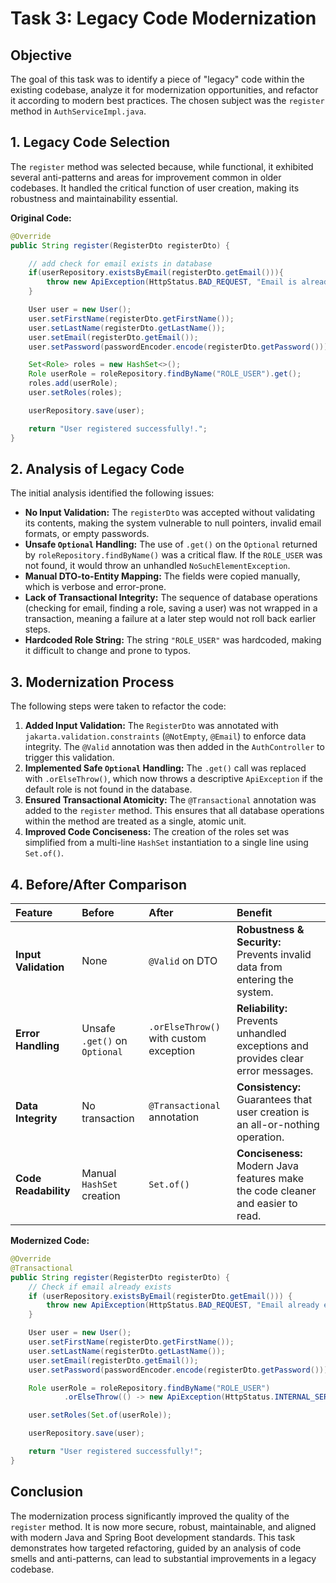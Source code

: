 # Task 3: Legacy Code Modernization

## Objective
The goal of this task was to identify a piece of "legacy" code within the existing codebase, analyze it for modernization opportunities, and refactor it according to modern best practices. The chosen subject was the `register` method in `AuthServiceImpl.java`.

## 1. Legacy Code Selection
The `register` method was selected because, while functional, it exhibited several anti-patterns and areas for improvement common in older codebases. It handled the critical function of user creation, making its robustness and maintainability essential.

**Original Code:**
```java
@Override
public String register(RegisterDto registerDto) {

    // add check for email exists in database
    if(userRepository.existsByEmail(registerDto.getEmail())){
        throw new ApiException(HttpStatus.BAD_REQUEST, "Email is already exists!.");
    }

    User user = new User();
    user.setFirstName(registerDto.getFirstName());
    user.setLastName(registerDto.getLastName());
    user.setEmail(registerDto.getEmail());
    user.setPassword(passwordEncoder.encode(registerDto.getPassword()));

    Set<Role> roles = new HashSet<>();
    Role userRole = roleRepository.findByName("ROLE_USER").get();
    roles.add(userRole);
    user.setRoles(roles);

    userRepository.save(user);

    return "User registered successfully!.";
}
```

## 2. Analysis of Legacy Code
The initial analysis identified the following issues:

- **No Input Validation:** The `registerDto` was accepted without validating its contents, making the system vulnerable to null pointers, invalid email formats, or empty passwords.
- **Unsafe `Optional` Handling:** The use of `.get()` on the `Optional` returned by `roleRepository.findByName()` was a critical flaw. If the `ROLE_USER` was not found, it would throw an unhandled `NoSuchElementException`.
- **Manual DTO-to-Entity Mapping:** The fields were copied manually, which is verbose and error-prone.
- **Lack of Transactional Integrity:** The sequence of database operations (checking for email, finding a role, saving a user) was not wrapped in a transaction, meaning a failure at a later step would not roll back earlier steps.
- **Hardcoded Role String:** The string `"ROLE_USER"` was hardcoded, making it difficult to change and prone to typos.

## 3. Modernization Process
The following steps were taken to refactor the code:

1.  **Added Input Validation:** The `RegisterDto` was annotated with `jakarta.validation.constraints` (`@NotEmpty`, `@Email`) to enforce data integrity. The `@Valid` annotation was then added in the `AuthController` to trigger this validation.
2.  **Implemented Safe `Optional` Handling:** The `.get()` call was replaced with `.orElseThrow()`, which now throws a descriptive `ApiException` if the default role is not found in the database.
3.  **Ensured Transactional Atomicity:** The `@Transactional` annotation was added to the `register` method. This ensures that all database operations within the method are treated as a single, atomic unit.
4.  **Improved Code Conciseness:** The creation of the roles set was simplified from a multi-line `HashSet` instantiation to a single line using `Set.of()`.

## 4. Before/After Comparison

| Feature | Before | After | Benefit |
| :--- | :--- | :--- | :--- |
| **Input Validation** | None | `@Valid` on DTO | **Robustness & Security:** Prevents invalid data from entering the system. |
| **Error Handling** | Unsafe `.get()` on `Optional` | `.orElseThrow()` with custom exception | **Reliability:** Prevents unhandled exceptions and provides clear error messages. |
| **Data Integrity** | No transaction | `@Transactional` annotation | **Consistency:** Guarantees that user creation is an all-or-nothing operation. |
| **Code Readability** | Manual `HashSet` creation | `Set.of()` | **Conciseness:** Modern Java features make the code cleaner and easier to read. |

**Modernized Code:**
```java
@Override
@Transactional
public String register(RegisterDto registerDto) {
    // Check if email already exists
    if (userRepository.existsByEmail(registerDto.getEmail())) {
        throw new ApiException(HttpStatus.BAD_REQUEST, "Email already exists.");
    }

    User user = new User();
    user.setFirstName(registerDto.getFirstName());
    user.setLastName(registerDto.getLastName());
    user.setEmail(registerDto.getEmail());
    user.setPassword(passwordEncoder.encode(registerDto.getPassword()));

    Role userRole = roleRepository.findByName("ROLE_USER")
            .orElseThrow(() -> new ApiException(HttpStatus.INTERNAL_SERVER_ERROR, "Default user role not found."));

    user.setRoles(Set.of(userRole));

    userRepository.save(user);

    return "User registered successfully!";
}
```

## Conclusion
The modernization process significantly improved the quality of the `register` method. It is now more secure, robust, maintainable, and aligned with modern Java and Spring Boot development standards. This task demonstrates how targeted refactoring, guided by an analysis of code smells and anti-patterns, can lead to substantial improvements in a legacy codebase. 